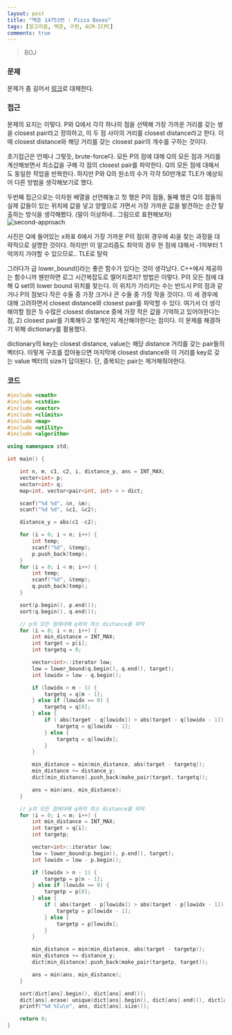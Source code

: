 ```yaml
---
layout: post
title: "백준 14753번 : Pizza Boxes"
tags: [알고리즘, 백준, 구현, ACM-ICPC]
comments: true
---
```


> BOJ  

### 문제  
문제가 좀 길어서 [링크](https://www.acmicpc.net/problem/14746)로 대체한다.  

### 접근  
문제의 요지는 이렇다. P와 Q에서 각각 하나의 점을 선택해 가장 가까운 거리를 갖는 쌍을 closest pair라고 정의하고, 이 두 점 사이의 거리를 closest distance라고 한다. 이 때 closest distance와 해당 거리를 갖는 closest pair의 개수를 구하는 것이다.  

초기접근은 언제나 그렇듯, brute-force다. 모든 P의 점에 대해 Q의 모든 점과 거리를 계산해보면서 최소값을 구해 각 점의 closest pair를 파악한다. Q의 모든 점에 대해서도 동일한 작업을 반복한다. 하지만 P와 Q의 원소의 수가 각각 50만개로 TLE가 예상되어 다른 방법을 생각해보기로 했다.  

두번째 접근으로는 이차원 배열을 선언해놓고 첫 행은 P의 점들, 둘째 행은 Q의 점들의 실제 값들이 있는 위치에 값을 넣고 양옆으로 가면서 가장 가까운 값을 발견하는 순간 탈출하는 방식을 생각해봤다. (말이 이상하네.. 그림으로 표현해보자)  
![second-approach](https://user-images.githubusercontent.com/35067611/94166476-4c947980-fec6-11ea-8720-71356d32bd88.png)  

사진은 Q에 들어있는 x좌표 6에서 가장 가까운 P의 점(위 경우에 4)을 찾는 과정을 대략적으로 설명한 것이다. 하지만! 이 알고리즘도 최악의 경우 한 점에 대해서 -1억부터 1억까지 가야할 수 있으므로.. TLE로 탈락  

그러다가 급 lower_bound()라는 좋은 함수가 있다는 것이 생각났다. C++에서 제공하는 함수니까 웬만하면 로그 시간복잡도로 떨어지겠지? 방법은 이렇다. P의 모든 점에 대해 Q set의 lower bound 위치를 찾는다. 이 위치가 가리키는 수는 반드시 P의 점과 같거나 P의 점보다 작은 수들 중 가장 크거나 큰 수들 중 가장 작을 것이다. 이 세 경우에 대해 고려하면서 closest distance와 closest pair를 파악할 수 있다. 여기서 더 생각해야할 점은 1) 수많은 closest distance 중에 가장 작은 값을 기억하고 있어야한다는 점, 2) closest pair를 기록해두고 몇개인지 계산해야한다는 점이다. 이 문제를 해결하기 위해 dictionary를 활용했다.  

dictionary의 key는 closest distance, value는 해당 distance 거리를 갖는 pair들의 벡터다. 이렇게 구조를 잡아놓으면 마지막에 closest distance와 이 거리를 key로 갖는 value 벡터의 size가 답이된다. 단, 중복되는 pair는 제거해줘야한다.  

### 코드  
~~~c++
#include <cmath>
#include <cstdio>
#include <vector>
#include <climits>
#include <map>
#include <utility>
#include <algorithm>

using namespace std;

int main() {

    int n, m, c1, c2, i, distance_y, ans = INT_MAX;
    vector<int> p;
    vector<int> q;
    map<int, vector<pair<int, int> > > dict;

    scanf("%d %d", &n, &m);
    scanf("%d %d", &c1, &c2);

    distance_y = abs(c1 -c2);

    for (i = 0; i < n; i++) {
        int temp;
        scanf("%d", &temp);
        p.push_back(temp);
    }
    for (i = 0; i < m; i++) {
        int temp;
        scanf("%d", &temp);
        q.push_back(temp);
    }

    sort(p.begin(), p.end());
    sort(q.begin(), q.end());

    // p의 모든 점에대해 q와의 최소 distance를 파악
    for (i = 0; i < n; i++) {
        int min_distance = INT_MAX;
        int target = p[i];
        int targetq = 0;

        vector<int>::iterator low;
        low = lower_bound(q.begin(), q.end(), target);
        int lowidx = low - q.begin();

        if (lowidx > m - 1) {
            targetq = q[m - 1];
        } else if (lowidx == 0) {
            targetq = q[0];
        } else {
            if ( abs(target - q[lowidx]) > abs(target - q[lowidx - 1]) ) {
                targetq = q[lowidx - 1];
            } else {
                targetq = q[lowidx];
            }
        }

        min_distance = min(min_distance, abs(target - targetq));
        min_distance += distance_y;
        dict[min_distance].push_back(make_pair(target, targetq));

        ans = min(ans, min_distance);
    }

    // p의 모든 점에대해 q와의 최소 distance를 파악
    for (i = 0; i < m; i++) {
        int min_distance = INT_MAX;
        int target = q[i];
        int targetp;

        vector<int>::iterator low;
        low = lower_bound(p.begin(), p.end(), target);
        int lowidx = low - p.begin();

        if (lowidx > n - 1) {
            targetp = p[n - 1];
        } else if (lowidx == 0) {
            targetp = p[0];
        } else {
            if ( abs(target - p[lowidx]) > abs(target - p[lowidx - 1]) ) {
                targetp = p[lowidx - 1];
            } else {
                targetp = p[lowidx];
            }
        }

        min_distance = min(min_distance, abs(target - targetp));
        min_distance += distance_y;
        dict[min_distance].push_back(make_pair(targetp, target));

        ans = min(ans, min_distance);
    }

    sort(dict[ans].begin(), dict[ans].end());
    dict[ans].erase( unique(dict[ans].begin(), dict[ans].end()), dict[ans].end());
    printf("%d %lu\n", ans, dict[ans].size());

    return 0;
}
~~~
